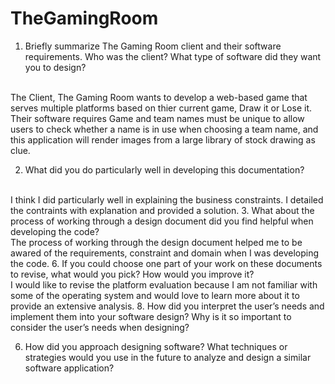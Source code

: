 # TheGamingRoom
1.  Briefly summarize The Gaming Room client and their software requirements. Who was the client? What type of software did they want you to design? <br />
<br />
The Client, The Gaming Room wants to develop a web-based game that serves multiple platforms based on thier current game, Draw it or Lose it. Their software requires Game and team names must be unique to allow users to check whether a name is in use when choosing a team name, and this application will render images from a large library of stock drawing as clue. 

2.  What did you do particularly well in developing this documentation?
<br />
I think I did particularly well in explaining the business constraints. I detailed the contraints with explanation and provided a solution. 
3.  What about the process of working through a design document did you find helpful when developing the code?
<br />
The process of working through the design document helped me to be awared of the requirements, constraint and domain when I was developing the code. 
6. If you could choose one part of your work on these documents to revise, what would you pick? How would you improve it?
<br />
I would like to revise the platform evaluation because I am not familiar with some of the operating system and would love to learn more about it to provide an extensive analysis. 
8. How did you interpret the user’s needs and implement them into your software design? Why is it so important to consider the user’s needs when designing?

6. How did you approach designing software? What techniques or strategies would you use in the future to analyze and design a similar software application?
